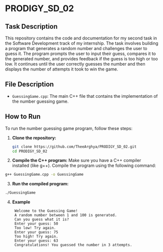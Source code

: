 # PRODIGY_SD_02

## Task Description
This repository contains the code and documentation for my second task in the Software Development track of my internship. The task involves building a program that generates a random number and challenges the user to guess it. The program prompts the user to input their guess, compares it to the generated number, and provides feedback if the guess is too high or too low. It continues until the user correctly guesses the number and then displays the number of attempts it took to win the game.

## File Description
- `GuessingGame.cpp`: The main C++ file that contains the implementation of the number guessing game.

## How to Run
To run the number guessing game program, follow these steps:

1. **Clone the repository:**
   ```bash
   git clone https://github.com/TheeArghya/PRODIGY_SD_02.git
   cd PRODIGY_SD_02
2. **Compile the C++ program:**
Make sure you have a C++ compiler installed (like g++). 
Compile the program using the following command:
  ```bash
  g++ GuessingGame.cpp -o GuessingGame
  ```
3. **Run the compiled program:**
  ```bash
  ./GuessingGame
  ```
4. **Example**
   ```
    Welcome to the Guessing Game!
    A random number between 1 and 100 is generated.
    Can you guess what it is?
    Enter your guess: 50
    Too low! Try again.
    Enter your guess: 75
    Too high! Try again.
    Enter your guess: 63
    Congratulations! You guessed the number in 3 attempts.
  
